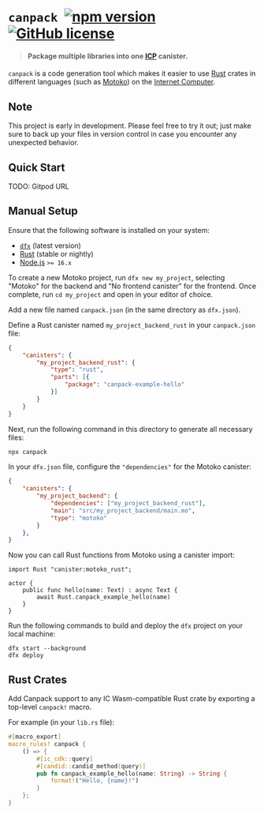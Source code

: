 # `canpack` &nbsp;[![npm version](https://img.shields.io/npm/v/canpack.svg?logo=npm)](https://www.npmjs.com/package/canpack) [![GitHub license](https://img.shields.io/badge/license-Apache%202.0-blue.svg)](https://opensource.org/licenses/Apache-2.0)

> #### Package multiple libraries into one [ICP](https://internetcomputer.org/) canister.

`canpack` is a code generation tool which makes it easier to use [Rust](https://www.rust-lang.org/) crates in different languages (such as [Motoko](https://github.com/dfinity/motoko)) on the [Internet Computer](https://internetcomputer.org/).

## Note

This project is early in development. Please feel free to try it out; just make sure to back up your files in version control in case you encounter any unexpected behavior.

## Quick Start

TODO: Gitpod URL

## Manual Setup

Ensure that the following software is installed on your system:
* [`dfx`](https://support.dfinity.org/hc/en-us/articles/10552713577364-How-do-I-install-dfx) (latest version)
* [Rust](https://www.rust-lang.org/tools/install) (stable or nightly)
* [Node.js](https://nodejs.org/en) `>= 16.x`

To create a new Motoko project, run `dfx new my_project`, selecting "Motoko" for the backend and "No frontend canister" for the frontend. Once complete, run `cd my_project` and open in your editor of choice. 

Add a new file named `canpack.json` (in the same directory as `dfx.json`). 

Define a Rust canister named `my_project_backend_rust` in your `canpack.json` file:

```json
{
    "canisters": {
        "my_project_backend_rust": {
            "type": "rust",
            "parts": [{
                "package": "canpack-example-hello"
            }]
        }
    }
}
```

Next, run the following command in this directory to generate all necessary files: 

```bash
npx canpack
```

In your `dfx.json` file, configure the `"dependencies"` for the Motoko canister:

```json
{
    "canisters": {
        "my_project_backend": {
            "dependencies": ["my_project_backend_rust"],
            "main": "src/my_project_backend/main.mo",
            "type": "motoko"
        }
    },
}
```

Now you can call Rust functions from Motoko using a canister import:

```motoko
import Rust "canister:motoko_rust";

actor {
    public func hello(name: Text) : async Text {
        await Rust.canpack_example_hello(name)
    } 
}
```

Run the following commands to build and deploy the `dfx` project on your local machine:

```
dfx start --background
dfx deploy
```

## Rust Crates

Add Canpack support to any IC Wasm-compatible Rust crate by exporting a top-level `canpack!` macro. 

For example (in your `lib.rs` file):

```rust
#[macro_export]
macro_rules! canpack {
    () => {
        #[ic_cdk::query]
        #[candid::candid_method(query)]
        pub fn canpack_example_hello(name: String) -> String {
            format!("Hello, {name}!")
        }
    };
}
```
